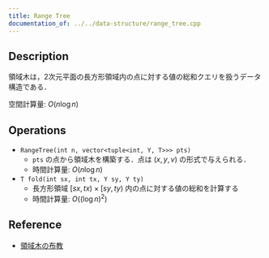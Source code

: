 ```yaml
---
title: Range Tree
documentation_of: ../../data-structure/range_tree.cpp
---
```


## Description

領域木は，2次元平面の長方形領域内の点に対する値の総和クエリを扱うデータ構造である．

空間計算量: $O(n\log n)$

## Operations

- `RangeTree(int n, vector<tuple<int, Y, T>>> pts)`
    - `pts` の点から領域木を構築する．点は $(x, y, v)$ の形式で与えられる．
    - 時間計算量: $O(n\log n)$
- `T fold(int sx, int tx, Y sy, Y ty)`
    - 長方形領域 $[sx, tx) \times [sy, ty)$ 内の点に対する値の総和を計算する
    - 時間計算量: $O((\log n)^2)$

## Reference

- [領域木の布教](https://mugen1337.hatenablog.com/entry/2021/05/22/224041)

